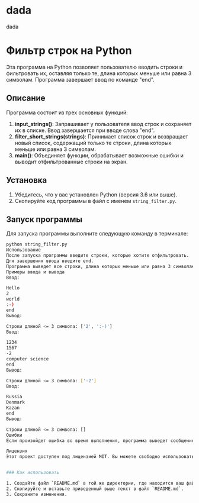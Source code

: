 # dada
dada
# Фильтр строк на Python

Эта программа на Python позволяет пользователю вводить строки и фильтровать их, оставляя только те, длина которых меньше или равна 3 символам. Программа завершает ввод по команде "end".

## Описание

Программа состоит из трех основных функций:

1. **input_strings()**: Запрашивает у пользователя ввод строк и сохраняет их в списке. Ввод завершается при вводе слова "end".
2. **filter_short_strings(strings)**: Принимает список строк и возвращает новый список, содержащий только те строки, длина которых меньше или равна 3 символам.
3. **main()**: Объединяет функции, обрабатывает возможные ошибки и выводит отфильтрованные строки на экран.

## Установка

1. Убедитесь, что у вас установлен Python (версия 3.6 или выше).
2. Скопируйте код программы в файл с именем `string_filter.py`.

## Запуск программы

Для запуска программы выполните следующую команду в терминале:

```bash
python string_filter.py
Использование
После запуска программы введите строки, которые хотите отфильтровать.
Для завершения ввода введите end.
Программа выведет все строки, длина которых меньше или равна 3 символам.
Примеры ввода и вывода
Ввод:

Hello
2
world
:-)
end
Вывод:

Строки длиной <= 3 символа: ['2', ':-)']
Ввод:

1234
1567
-2
computer science
end
Вывод:

Строки длиной <= 3 символа: ['-2']
Ввод:

Russia
Denmark
Kazan
end
Вывод:

Строки длиной <= 3 символа: []
Ошибки
Если произойдет ошибка во время выполнения, программа выведет сообщение об ошибке. Убедитесь, что вы вводите строки корректно.

Лицензия
Этот проект доступен под лицензией MIT. Вы можете свободно использовать и модифицировать код.


### Как использовать

1. Создайте файл `README.md` в той же директории, где находится ваш файл `string_filter.py`.
2. Скопируйте и вставьте приведенный выше текст в файл `README.md`.
3. Сохраните изменения.